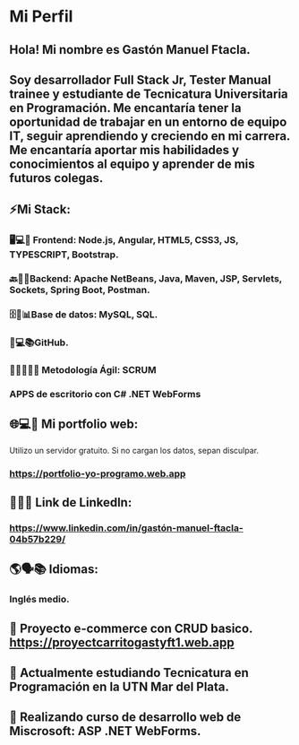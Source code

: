 # Mi Perfil
## Hola! Mi nombre es Gastón Manuel Ftacla.
## Soy desarrollador Full Stack Jr, Tester Manual trainee y estudiante de Tecnicatura Universitaria en Programación. Me encantaría tener la oportunidad de trabajar en un entorno de equipo IT,  seguir aprendiendo y creciendo en mi carrera. Me encantaría aportar mis habilidades y conocimientos al equipo y aprender de mis futuros colegas.

## ⚡Mi Stack: 

### 🖥️💻🎨 Frontend: Node.js, Angular, HTML5, CSS3, JS, TYPESCRIPT, Bootstrap. 

### 🔙🔧🤖Backend: Apache NetBeans, Java, Maven, JSP, Servlets, Sockets, Spring Boot, Postman.

### 🗄️💾📊Base de datos: MySQL, SQL.

### 🐙💻📚GitHub.

### 🏃‍♂️💨👨‍💻 Metodología Ágil: SCRUM

### APPS de escritorio con C# .NET WebForms

## 🌐💻👤 Mi portfolio web:
Utilizo un servidor gratuito. Si no cargan los datos, sepan disculpar.
### https://portfolio-yo-programo.web.app

 ## 🔗👔💼 Link de Linkedln:
### https://www.linkedin.com/in/gastón-manuel-ftacla-04b57b229/


## 🌎🗣️📚 Idiomas:
### Inglés medio.

## 🔭 Proyecto e-commerce con CRUD basico. https://proyectcarritogastyft1.web.app
 
## 🌱 Actualmente estudiando Tecnicatura en Programación en la UTN Mar del Plata. 
  ## 🌱 Realizando curso de desarrollo web de Miscrosoft: ASP .NET WebForms.
